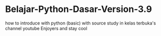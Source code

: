 # Belajar-Python-Dasar-Version-3.9
how to introduce with python (basic) with source study in kelas terbuka's channel youtube
Enjoyers and stay cool

